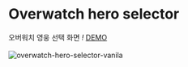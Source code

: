 # Overwatch hero selector

오버워치 영웅 선택 화면 <i>!</i>  <a href="https://practical-bartik-a2000a.netlify.app/">DEMO</a>
<br>
<br>
![overwatch-hero-selector-vanila](https://user-images.githubusercontent.com/93106858/173245087-57da2441-1be5-4593-8cbb-e47da651cf39.png)
